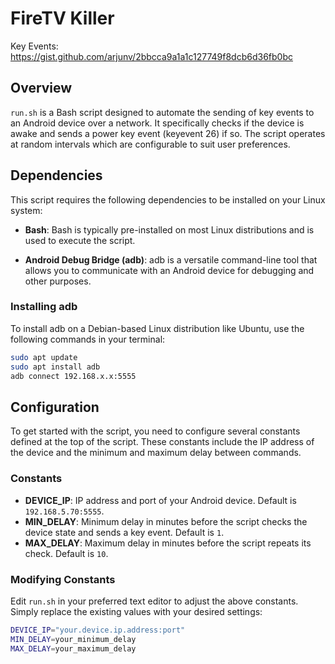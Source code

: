 # FireTV Killer

Key Events:
https://gist.github.com/arjunv/2bbcca9a1a1c127749f8dcb6d36fb0bc

## Overview
`run.sh` is a Bash script designed to automate the sending of key events to an Android device over a network. It specifically checks if the device is awake and sends a power key event (keyevent 26) if so. The script operates at random intervals which are configurable to suit user preferences.

## Dependencies
This script requires the following dependencies to be installed on your Linux system:

- **Bash**: Bash is typically pre-installed on most Linux distributions and is used to execute the script.

- **Android Debug Bridge (adb)**: adb is a versatile command-line tool that allows you to communicate with an Android device for debugging and other purposes.

### Installing adb
To install adb on a Debian-based Linux distribution like Ubuntu, use the following commands in your terminal:

```bash
sudo apt update
sudo apt install adb
adb connect 192.168.x.x:5555
```

## Configuration
To get started with the script, you need to configure several constants defined at the top of the script. These constants include the IP address of the device and the minimum and maximum delay between commands.

### Constants
- **DEVICE_IP**: IP address and port of your Android device. Default is `192.168.5.70:5555`.
- **MIN_DELAY**: Minimum delay in minutes before the script checks the device state and sends a key event. Default is `1`.
- **MAX_DELAY**: Maximum delay in minutes before the script repeats its check. Default is `10`.

### Modifying Constants
Edit `run.sh` in your preferred text editor to adjust the above constants. Simply replace the existing values with your desired settings:

```bash
DEVICE_IP="your.device.ip.address:port"
MIN_DELAY=your_minimum_delay
MAX_DELAY=your_maximum_delay